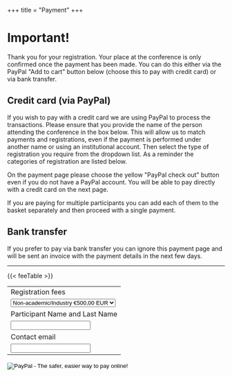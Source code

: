 +++
title = "Payment"
+++

# Important!

Thank you for your registration.  Your place at the conference is only confirmed once the payment has been made.  You can do this either via the PayPal "Add to cart" button below (choose this to pay with credit card) or via bank transfer.

## Credit card (via PayPal)

If you wish to pay with a credit card we are using PayPal to process the transactions. Please ensure that you provide the name of the person attending the conference in the box below.  This will allow us to match payments and registrations, even if the payment is performed under another name or using an institutional account.  Then select the type of registration you require from the dropdown list.  As a reminder the categories of registration are listed below.  

On the payment page please choose the yellow "PayPal check out" button even if you do not have a PayPal account.  You will be able to pay directly with a credit card on the next page.

If you are paying for multiple participants you can add each of them to the basket separately and then proceed with a single payment.

## Bank transfer

If you prefer to pay via bank transfer you can ignore this payment page and will be sent an invoice with the payment details in the next few days.

---

{{< feeTable >}}

<form target="paypal" action="https://www.paypal.com/cgi-bin/webscr" method="post">
<input type="hidden" name="cmd" value="_s-xclick">
<input type="hidden" name="hosted_button_id" value="SD7WQCGK7R6UJ">
<input type="hidden" name="shopping_url" value="https://eurobioc2023.bioconductor.org/payment/"> 
<input type="hidden" name="return" value="https://eurobioc2023.bioconductor.org/success/"> 
<input type="hidden" name="cancel_return" value="https://eurobioc2023.bioconductor.org/cancellation/">
<table>
<tr><td><input type="hidden" name="on0" value="Registration fees">Registration fees</td></tr><tr><td><select name="os0">
	<option value="Non-academic/Industry">Non-academic/Industry €500,00 EUR</option>
	<option value="Academic/Senior">Academic/Senior €250,00 EUR</option>
	<option value="Academic/Junior">Academic/Junior €100,00 EUR</option>
</select> </td></tr>
<tr><td><input type="hidden" name="on1" value="Participant Name and Last Name">Participant Name and Last Name</td></tr>
<tr><td><input type="text" name="os1" maxlength="200" required></td></tr>
<tr><td><input type="hidden" name="on2" value="Contact email">Contact email</td></tr>
<tr><td><input type="text" name="os2" maxlength="200" required></td></tr>
</table>
<input type="hidden" name="currency_code" value="EUR">
<input type="image" src="https://www.paypalobjects.com/en_US/i/btn/btn_cart_SM.gif" border="0" name="submit" alt="PayPal - The safer, easier way to pay online!">
<img alt="" border="0" src="https://www.paypalobjects.com/en_US/i/scr/pixel.gif" width="1" height="1">
</form>




